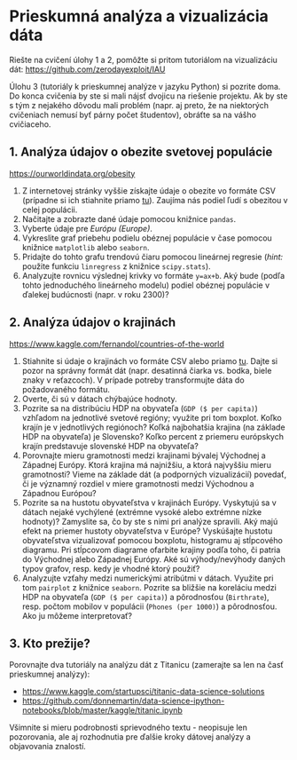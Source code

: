 # Prieskumná analýza a vizualizácia dáta

Riešte na cvičení úlohy 1 a 2, pomôžte si pritom tutoriálom na vizualizáciu dát: https://github.com/zerodayexploit/IAU 

Úlohu 3 (tutoriály k prieskumnej analýze v jazyku Python) si pozrite doma. Do konca cvičenia by ste si mali nájsť dvojicu na riešenie projektu. Ak by ste s tým z nejakého dôvodu mali problém (napr. aj preto, že na niektorých cvičeniach nemusí byť párny počet študentov), obráťte sa na vášho cvičiaceho.


## 1. Analýza údajov o obezite svetovej populácie
https://ourworldindata.org/obesity

1. Z internetovej stránky vyššie získajte údaje o obezite vo formáte CSV (prípadne si ich stiahnite priamo [tu](data/share-of-adults-defined-as-obese.csv)). Zaujíma nás podiel ľudí s obezitou v celej populácii.
2. Načitajte a zobrazte dané údaje pomocou knižnice `pandas`.
3. Vyberte údaje pre *Európu (Europe)*.
4. Vykreslite graf priebehu podielu obéznej populácie v čase pomocou knižnice `matplotlib` alebo `seaborn`.
5. Pridajte do tohto grafu trendovú čiaru pomocou lineárnej regresie (*hint:* použite funkciu `linregress` z knižnice `scipy.stats`).
6. Analyzujte rovnicu výslednej krivky vo formáte `y=ax+b`. Aký bude (podľa tohto jednoduchého lineárneho modelu) podiel obéznej populácie v ďalekej budúcnosti (napr. v roku 2300)?


## 2. Analýza údajov o krajinách
https://www.kaggle.com/fernandol/countries-of-the-world

1. Stiahnite si údaje o krajinách vo formáte CSV alebo priamo [tu](data/countries-of-the-world.csv). Dajte si pozor na správny formát dát (napr. desatinná čiarka vs. bodka, biele znaky v reťazcoch). V prípade potreby transformujte dáta do požadovaného formátu.
2. Overte, či sú v dátach chýbajúce hodnoty.
3. Pozrite sa na distribúciu HDP na obyvateľa (`GDP ($ per capita)`) vzhľadom na jednotlivé svetové regióny; využite pri tom boxplot. Koľko krajín je v jednotlivých regiónoch? Koľká najbohatšia krajina (na základe HDP na obyvateľa) je Slovensko? Koľko percent z priemeru európskych krajín predstavuje slovenské HDP na obyvateľa?
4. Porovnajte mieru gramotnosti medzi krajinami bývalej Východnej a Západnej Európy. Ktorá krajina má najnižšiu, a ktorá najvyššiu mieru gramotnosti? Vieme na základe dát (a podporných vizualizácií) povedať, či je významný rozdiel v miere gramotnosti medzi Východnou a Západnou Európou?
5. Pozrite sa na hustotu obyvateľstva v krajinách Európy. Vyskytujú sa v dátach nejaké vychýlené (extrémne vysoké alebo extrémne nízke hodnoty)? Zamyslite sa, čo by ste s nimi pri analýze spravili. Aký majú efekt na priemer hustoty obyvateľstva v Európe? Vyskúšajte hustotu obyvateľstva vizualizovať pomocou boxplotu, histogramu aj stĺpcového diagramu. Pri stĺpcovom diagrame ofarbite krajiny podľa toho, či patria do Východnej alebo Západnej Európy. Aké sú výhody/nevýhody daných typov grafov, resp. kedy je vhodné ktorý použiť?
6. Analyzujte vzťahy medzi numerickými atribútmi v dátach. Využite pri tom `pairplot` z knižnice `seaborn`. Pozrite sa bližšie na koreláciu medzi HDP na obyvateľa (`GDP ($ per capita)`) a pôrodnosťou (`Birthrate`), resp. počtom mobilov v populácii (`Phones (per 1000)`) a pôrodnosťou. Ako ju môžeme interpretovať?

## 3. Kto prežije?
Porovnajte dva tutoriály na analýzu dát z Titanicu (zamerajte sa len na časť prieskumnej analýzy):
- https://www.kaggle.com/startupsci/titanic-data-science-solutions
- https://github.com/donnemartin/data-science-ipython-notebooks/blob/master/kaggle/titanic.ipynb

Všimnite si mieru podrobnosti sprievodného textu - neopisuje len pozorovania, ale aj rozhodnutia pre ďalšie kroky dátovej analýzy a objavovania znalostí.
